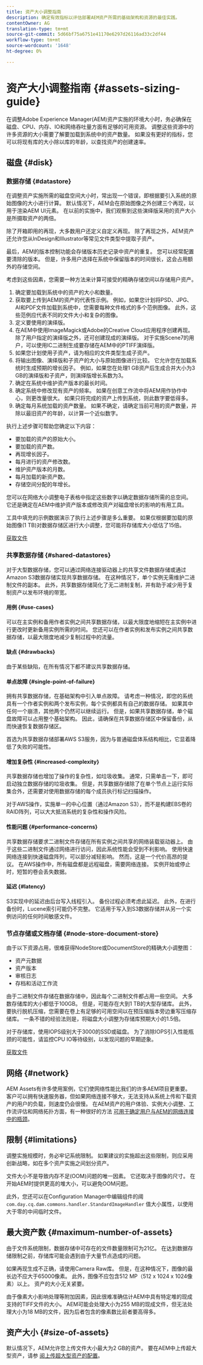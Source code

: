 ```yaml
---
title: 资产大小调整指南
description: 确定有效指标以评估部署AEM资产所需的基础架构和资源的最佳实践。
contentOwner: AG
translation-type: tm+mt
source-git-commit: 5d66bf75a6751e41170e6297d26116ad33c2df44
workflow-type: tm+mt
source-wordcount: '1648'
ht-degree: 0%

---
```



# 资产大小调整指南 {#assets-sizing-guide}

在调整Adobe Experience Manager(AEM)资产实施的环境大小时，务必确保在磁盘、CPU、内存、IO和网络吞吐量方面有足够的可用资源。 调整这些资源中的许多资源的大小需要了解要加载到系统中的资产数量。 如果没有更好的指标，您可以将现有库的大小除以库的年龄，以查找资产的创建速率。

## 磁盘 {#disk}

### 数据存储 {#datastore}

在调整资产实施所需的磁盘空间大小时，常出现一个错误，即根据要引入系统的原始图像的大小进行计算。 默认情况下，AEM会在原始图像之外创建三个再现，以用于渲染AEM UI元素。 在以前的实施中，我们观察到这些演绎版采用的资产大小是所摄取资产的两倍。

除了开箱即用的再现，大多数用户还定义自定义再现。 除了再现之外，AEM资产还允许您从InDesign和Illustrator等常见文件类型中提取子资产。

最后，AEM的版本控制功能会存储版本历史记录中资产的重复。 您可以经常配置要清除的版本。 但是，许多用户选择在系统中保留版本的时间很长，这会占用额外的存储空间。

考虑到这些因素，您需要一种方法来计算可接受的精确存储空间以存储用户资产。

1. 确定要加载到系统中的资产的大小和数量。
1. 获取要上传到AEM的资产的代表性示例。 例如，如果您计划将PSD、JPG、AI和PDF文件加载到系统中，您需要每种文件格式的多个范例图像。 此外，这些范例应代表不同的文件大小和复杂的图像。
1. 定义要使用的演绎版。
1. 在AEM中使用ImageMagick或Adobe的Creative Cloud应用程序创建再现。 除了用户指定的演绎版之外，还可创建现成的演绎版。 对于实施Scene7的用户，可以使用IC二进制生成要存储在AEM中的PTIFF演绎版。
1. 如果您计划使用子资产，请为相应的文件类型生成子资产。
1. 将输出图像、演绎版和子资产的大小与原始图像进行比较。 它允许您在加载系统时生成预期的增长因子。 例如，如果您在处理1 GB资产后生成合并大小为3 GB的演绎版和子资产，则演绎版增长系数为3。
1. 确定在系统中维护资产版本的最长时间。
1. 确定系统中修改现有资产的频率。 如果在创意工作流中将AEM用作协作中心，则更改量很大。 如果只将完成的资产上传到系统，则此数字要低得多。
1. 确定每月系统加载的资产数量。 如果不确定，请确定当前可用的资产数量，并除以最旧资产的年龄，以计算一个近似数字。

执行上述步骤可帮助您确定以下内容：

* 要加载的资产的原始大小。
* 要加载的资产数。
* 再现增长因子。
* 每月进行的资产修改数。
* 维护资产版本的月数。
* 每月加载的新资产数。
* 存储空间分配的年增长。

您可以在网络大小调整电子表格中指定这些数字以确定数据存储所需的总空间。 它还是确定在AEM中维护资产版本或修改资产对磁盘增长的影响的有用工具。

工具中填充的示例数据演示了执行上述步骤是多么重要。 如果仅根据要加载的原始图像(1 TB)对数据存储区进行大小调整，您可能将存储库大小低估了15倍。

[获取文件](assets/disk_sizing_tool.xlsx)

### 共享数据存储 {#shared-datastores}

对于大型数据存储，您可以通过网络连接驱动器上的共享文件数据存储或通过Amazon S3数据存储实现共享数据存储。 在这种情况下，单个实例无需维护二进制文件的副本。 此外，共享数据存储简化了无二进制复制，并有助于减少用于复制资产以发布环境的带宽。

#### 用例 {#use-cases}

可以在主实例和备用作者实例之间共享数据存储，以最大限度地缩短在主实例中进行更改时更新备用实例所需的时间。 您还可以在作者实例和发布实例之间共享数据存储，以最大限度地减少复制过程中的流量。

#### 缺点 {#drawbacks}

由于某些缺陷，在所有情况下都不建议共享数据存储。

#### 单点故障 {#single-point-of-failure}

拥有共享数据存储，在基础架构中引入单点故障。 请考虑一种情况，即您的系统具有一个作者实例和两个发布实例，每个实例都具有自己的数据存储。 如果其中任何一个崩溃，其他两个仍然可以继续运行。 但是，如果共享数据存储，单个磁盘故障可以占用整个基础架构。 因此，请确保在共享数据存储区中保留备份，从而快速恢复数据存储区。

首选为共享数据存储部署AWS S3服务，因为与普通磁盘体系结构相比，它显着降低了失败的可能性。

#### 增加复杂性 {#increased-complexity}

共享数据存储也增加了操作的复杂性，如垃圾收集。 通常，只需单击一下，即可启动独立数据存储的垃圾收集。 但是，共享数据存储除了在单个节点上运行实际集合外，还需要对使用数据存储的每个成员执行标记扫描操作。

对于AWS操作，实施单一的中心位置（通过Amazon S3），而不是构建EBS卷的RAID阵列，可以大大抵消系统的复杂性和操作风险。

#### 性能问题 {#performance-concerns}

共享数据存储要求二进制文件存储在所有实例之间共享的网络装载驱动器上。 由于这些二进制文件通过网络进行访问，因此系统性能会受到不利影响。 使用快速网络连接到快速磁盘阵列，可以部分减轻影响。 然而，这是一个代价高昂的提议。 在AWS操作中，所有磁盘都是远程磁盘，需要网络连接。 实例开始或停止时，短暂的卷会丢失数据。

#### 延迟 {#latency}

S3实现中的延迟由后台写入线程引入。 备份过程必须考虑此延迟。 此外，在进行备份时，Lucene索引可能仍不完整。 它适用于写入到S3数据存储并从另一个实例访问的任何时间敏感文件。

### 节点存储或文档存储 {#node-store-document-store}

由于以下资源占用，很难获得NodeStore或DocumentStore的精确大小调整图：

* 资产元数据
* 资产版本
* 审核日志
* 存档和活动工作流

由于二进制文件存储在数据存储中，因此每个二进制文件都占用一些空间。 大多数存储库的大小都低于100GB。 但是，可能存在大到1 TB的大型存储库。 此外，要执行脱机压缩，您需要在卷上有足够的可用空间以在预压缩版本旁边重写压缩存储库。 一条不错的经验法则是，将磁盘大小调整为存储库预期大小的1.5倍。

对于存储库，使用IOPS级别大于3000的SSD或磁盘。 为了消除IOPS引入性能瓶颈的可能性，请监控CPU IO等待级别，以发现问题的早期迹象。

[获取文件](assets/aem_environment_sizingtool.xlsx)

## 网络 {#network}

AEM Assets有许多使用案例，它们使网络性能比我们的许多AEM项目更重要。 客户可以拥有快速服务器，但如果网络连接不够大，无法支持从系统上传和下载资产的用户的负载，则速度仍会很慢。 在AEM资产的用户体验、实例大小调整、工作流评估和网络拓扑方面，有一种很好的方法 [可用于确定用户与AEM的网络连接中的瓶颈](/help/assets/assets-network-considerations.md)。

## 限制 {#limitations}

调整实施规模时，务必牢记系统限制。 如果建议的实施超出这些限制，则应采用创新战略，如在多个资产实施之间划分资产。

文件大小不是导致内存不足(OOM)问题的唯一因素。 它还取决于图像的尺寸。 在开始AEM时提供更高的堆大小，可以避免OOM问题。

此外，您还可以在Configuration Manager中编辑组件的阈 `com.day.cq.dam.commons.handler.StandardImageHandler` 值大小属性，以使用大于零的中间临时文件。

## 最大资产数 {#maximum-number-of-assets}

由于文件系统限制，数据存储中可存在的文件数量限制可为21亿。 在达到数据存储限制之前，存储库可能会遇到由于大量节点造成的问题。

如果再现生成不正确，请使用Camera Raw库。 但是，在这种情况下，图像的最长边不应大于65000像素。 此外，图像不应包含512 MP（512 x 1024 x 1024像素）以上。 资产的大小无关紧要。

由于像素大小影响处理等附加因素，因此很难准确估计AEM中具有特定堆的现成支持的TIFF文件的大小。 AEM可能会处理大小为255 MB的现成文件，但无法处理大小为18 MB的文件，因为后者包含的像素数比前者要高得多。

## 资产大小 {#size-of-assets}

默认情况下，AEM允许您上传文件大小最大为2 GB的资产。 要在AEM中上传超大型资产，请参 [阅上传超大型资产的配置](managing-video-assets.md#configuration-to-upload-assets-that-are-larger-than-gb)。
